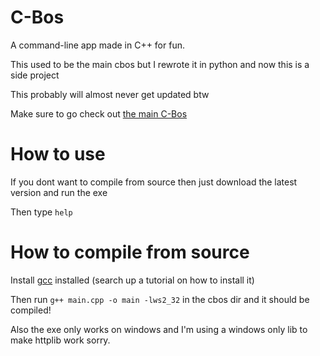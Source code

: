 # C-Bos
 A command-line app made in C++ for fun.

 This used to be the main cbos but I rewrote it in python and now this is a side project

 This probably will almost never get updated btw

 Make sure to go check out [the main C-Bos](https://github.com/Thepuppetqueen57/C-Bos)

# How to use
 If you dont want to compile from source then just download the latest version and run the exe

 Then type `help`

# How to compile from source
 Install [gcc](https://gcc.gnu.org/releases.html) installed (search up a tutorial on how to install it)

 Then run `g++ main.cpp -o main -lws2_32` in the cbos dir and it should be compiled!

 Also the exe only works on windows and I'm using a windows only lib to make httplib work sorry.